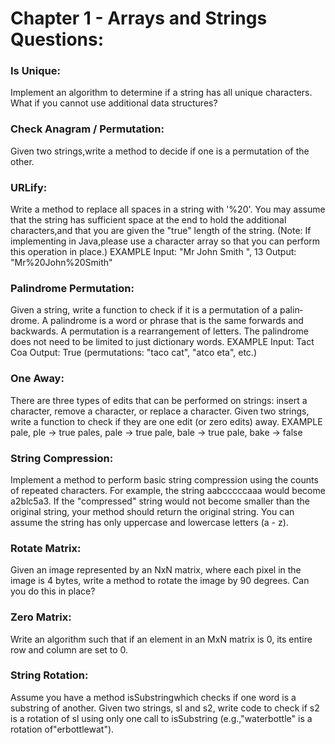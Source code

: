 # Chapter 1 - Arrays and Strings Questions:

### Is Unique: 
Implement an algorithm to determine if a string has all unique characters. What if you cannot use additional data structures?

### Check Anagram / Permutation: 
Given two strings,write a method to decide if one is a permutation of the
other.

### URLify: 
Write a method to replace all spaces in a string with '%20'. You may assume that the string has sufficient space at the end to hold the additional characters,and that you are given the "true" length of the string. (Note: If implementing in Java,please use a character array so that you can perform this operation in place.)
EXAMPLE
Input: "Mr John Smith ", 13 Output: "Mr%20John%20Smith"

### Palindrome Permutation: 
Given a string, write a function to check if it is a permutation of a palin­ drome. A palindrome is a word or phrase that is the same forwards and backwards. A permutation is a rearrangement of letters. The palindrome does not need to be limited to just dictionary words.
EXAMPLE
Input: Tact Coa
Output: True (permutations: "taco cat", "atco eta", etc.) 

### One Away: 
There are three types of edits that can be performed on strings: insert a character, remove a character, or replace a character. Given two strings, write a function to check if they are one edit (or zero edits) away.
EXAMPLE
pale, ple -> true pales, 
pale -> true pale, 
bale -> true pale, 
bake -> false 

### String Compression: 
Implement a method to perform basic string compression using the counts of repeated characters. For example, the string aabcccccaaa would become a2blc5a3. If the "compressed" string would not become smaller than the original string, your method should return
the original string. You can assume the string has only uppercase and lowercase letters (a - z).

### Rotate Matrix: 
Given an image represented by an NxN matrix, where each pixel in the image is 4 bytes, write a method to rotate the image by 90 degrees. Can you do this in place?

### Zero Matrix: 
Write an algorithm such that if an element in an MxN matrix is 0, its entire row and column are set to 0.

### String Rotation:
Assume you have a method isSubstringwhich checks if one word is a substring of another. Given two strings, sl and s2, write code to check if s2 is a rotation of sl using only one call to isSubstring (e.g.,"waterbottle" is a rotation of"erbottlewat").
